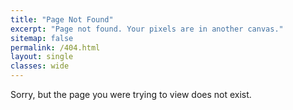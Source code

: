```yaml
---
title: "Page Not Found"
excerpt: "Page not found. Your pixels are in another canvas."
sitemap: false
permalink: /404.html
layout: single
classes: wide
---
```


Sorry, but the page you were trying to view does not exist.

